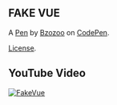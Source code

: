 FAKE VUE
--------

A [Pen](https://codepen.io/bzozoo/pen/ZEXVBEN) by [Bzozoo](https://codepen.io/bzozoo) on [CodePen](https://codepen.io).

[License](https://codepen.io/bzozoo/pen/ZEXVBEN/license).

## YouTube Video
<a href="https://www.youtube.com/watch?v=6armdrgKreM"><img src="https://img.youtube.com/vi/6armdrgKreM/hqdefault.jpg" alt="FakeVue"/></a>
